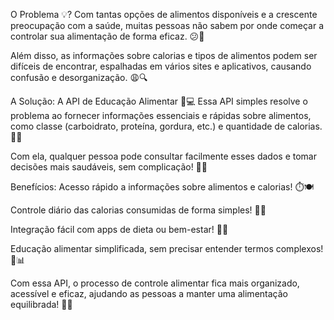 O Problema 💡?
Com tantas opções de alimentos disponíveis e a crescente preocupação com a saúde, muitas pessoas não sabem por onde começar a controlar sua alimentação de forma eficaz. 😕🍔

Além disso, as informações sobre calorias e tipos de alimentos podem ser difíceis de encontrar, espalhadas em vários sites e aplicativos, causando confusão e desorganização. 😩🔍

A Solução: A API de Educação Alimentar 🍎💻
Essa API simples resolve o problema ao fornecer informações essenciais e rápidas sobre alimentos, como classe (carboidrato, proteína, gordura, etc.) e quantidade de calorias. 🍏🥩

Com ela, qualquer pessoa pode consultar facilmente esses dados e tomar decisões mais saudáveis, sem complicação! 🙌🥗

Benefícios:
Acesso rápido a informações sobre alimentos e calorias! ⏱️🍽️

Controle diário das calorias consumidas de forma simples! 💪📝

Integração fácil com apps de dieta ou bem-estar! 📱🍀

Educação alimentar simplificada, sem precisar entender termos complexos! 🌱📊

Com essa API, o processo de controle alimentar fica mais organizado, acessível e eficaz, ajudando as pessoas a manter uma alimentação equilibrada! 💚🌟